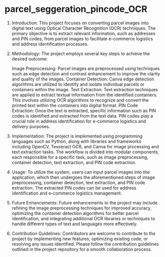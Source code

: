 # parcel_seggeration_pincode_OCR
1. Introduction:
This project focuses on converting parcel images into digital text using Optical Character Recognition (OCR) techniques. The primary objective is to extract relevant information, such as addresses and PIN codes, from parcel images to facilitate e-commerce logistics and address identification processes.

2. Methodology:
The project employs several key steps to achieve the desired outcome:

    Image Preprocessing: Parcel images are preprocessed using techniques such as edge detection and contrast enhancement to improve the clarity and quality of the images.
    Container Detection: Canva edge detection algorithms are utilized to identify and isolate individual parcels or containers within the image.
    Text Extraction: Text extraction techniques are applied to extract textual information from the identified containers. This involves utilizing OCR algorithms to recognize and convert the printed text within the containers into digital format.
    PIN Code Extraction: Once the text is extracted, specific information such as PIN codes is identified and extracted from the text data. PIN codes play a crucial role in address identification for e-commerce logistics and delivery purposes.

3. Implementation:
The project is implemented using programming languages such as Python, along with libraries and frameworks including OpenCV, Tesseract OCR, and Canva for image processing and text extraction tasks. The workflow is divided into modular components, each responsible for a specific task, such as image preprocessing, container detection, text extraction, and PIN code extraction.

4. Usage:
To utilize the system, users can input parcel images into the application, which then undergoes the aforementioned steps of image preprocessing, container detection, text extraction, and PIN code extraction. The extracted PIN codes can be used for address identification and e-commerce logistics management.

5. Future Enhancements:
Future enhancements to the project may include refining the image preprocessing techniques for improved accuracy, optimizing the container detection algorithms for better parcel identification, and integrating additional OCR libraries or techniques to handle different types of text and languages more effectively.

6. Contribution Guidelines:
Contributors are welcome to contribute to the project by implementing new features, optimizing existing code, or resolving any issues identified. Please follow the contribution guidelines outlined in the project repository for a smooth collaboration process.
